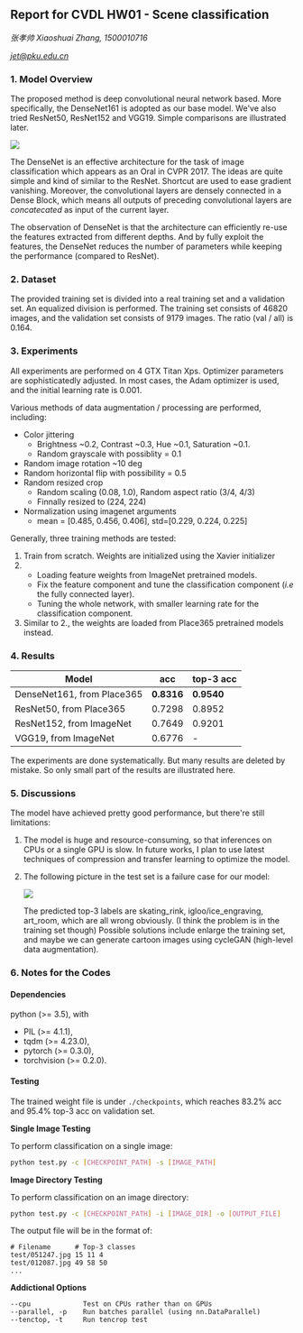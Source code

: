 ## Report for CVDL HW01 - Scene classification

*张孝帅 Xiaoshuai Zhang, 1500010716*

*jet@pku.edu.cn*

### 1. Model Overview

The proposed method is deep convolutional neural network based. More specifically, the DenseNet161 is adopted as our base model. We've also tried ResNet50, ResNet152 and VGG19. Simple comparisons are illustrated later.

![](/Users/jet/sources/cvdl/cvdl1/report/densenet.png)

The DenseNet is an effective architecture for the task of image classification which appears as an Oral in CVPR 2017. The ideas are quite simple and kind of similar to the ResNet. Shortcut are used to ease gradient vanishing. Moreover, the convolutional layers are densely connected in a Dense Block, which means all outputs of preceding convolutional layers are *concatecated* as input of the current layer.

The observation of DenseNet is that the architecture can efficiently re-use the features extracted from different depths. And by fully exploit the features, the DenseNet reduces the number of parameters while keeping the performance (compared to ResNet).

### 2. Dataset

The provided training set is divided into a real training set and a validation set. An equalized division is performed. The training set consists of 46820 images, and the validation set consists of 9179 images. The ratio (val / all) is 0.164.

### 3. Experiments

All experiments are performed on 4 GTX Titan Xps. Optimizer parameters are sophisticatedly adjusted. In most cases, the Adam optimizer is used, and the initial learning rate is 0.001.

Various methods of data augmentation / processing are performed, including:

- Color jittering
  - Brightness ~0.2, Contrast ~0.3, Hue ~0.1, Saturation ~0.1.
  - Random grayscale with possiblity = 0.1
- Random image rotation ~10 deg
- Random horizontal flip with possibility = 0.5
- Random resized crop
  - Random scaling (0.08, 1.0), Random aspect ratio (3/4, 4/3)
  - Finnally resized to (224, 224)
- Normalization using imagenet arguments
  - mean = [0.485, 0.456, 0.406], std=[0.229, 0.224, 0.225]

Generally, three training methods are tested:

1. Train from scratch. Weights are initialized using the Xavier initializer
2. - Loading feature weights from ImageNet pretrained models.
   - Fix the feature component and tune the classification component (*i.e* the fully connected layer).
   - Tuning the whole network, with smaller learning rate for the classification component.
3. Similar to 2., the weights are loaded from Place365 pretrained models instead.

### 4. Results

| Model                      | acc        | top-3 acc  |
| -------------------------- | ---------- | ---------- |
| DenseNet161, from Place365 | **0.8316** | **0.9540** |
| ResNet50, from Place365    | 0.7298     | 0.8952     |
| ResNet152, from ImageNet   | 0.7649     | 0.9201     |
| VGG19, from ImageNet       | 0.6776     | -          |

The experiments are done systematically. But many results are deleted by mistake. So only small part of the results are illustrated here.

### 5. Discussions

The model have achieved pretty good performance, but there're still limitations:

1. The model is huge and resource-consuming, so that inferences on CPUs or a single GPU is slow. In future works, I plan to use latest techniques of compression and transfer learning to optimize the model.

2. The following picture in the test set is a failure case for our model:

   ![](/Users/jet/sources/cvdl/cvdl1/report/falure.png)

   The predicted top-3 labels are skating_rink, igloo/ice_engraving, art_room, which are all wrong obviously. (I think the problem is in the training set though) Possible solutions include enlarge the training set, and maybe we can generate cartoon images using cycleGAN (high-level data augmentation).

### 6. Notes for the Codes

#### Dependencies

python (>= 3.5), with

- PIL (>= 4.1.1),
- tqdm (>= 4.23.0),
- pytorch (>= 0.3.0),
- torchvision (>= 0.2.0).

#### Testing

The trained weight file is under `./checkpoints`, which reaches 83.2% acc and 95.4% top-3 acc on validation set.

**Single Image Testing**

To perform classification on a single image:

```bash
python test.py -c [CHECKPOINT_PATH] -s [IMAGE_PATH]
```

**Image Directory Testing**

To perform classification on an image directory:

```bash
python test.py -c [CHECKPOINT_PATH] -i [IMAGE_DIR] -o [OUTPUT_FILE]
```

The output file will be in the format of:

```
# Filename      # Top-3 classes
test/051247.jpg 15 11 4
test/012087.jpg 49 58 50
...
```

**Addictional Options**

```
--cpu             Test on CPUs rather than on GPUs
--parallel, -p    Run batches parallel (using nn.DataParallel)
--tenctop, -t     Run tencrop test
```
